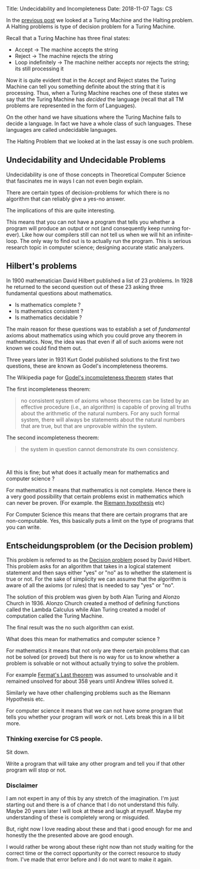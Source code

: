 Title: Undecidability and Incompleteness 
Date: 2018-11-07
Tags: CS


In the [previous post](https://signalshore.github.io/blog/Turing-Machine-and-Halting-Problem.html)
we looked at a Turing Machine and the Halting problem.  A Halting
problems is type of decision problem for a Turing Machine.

Recall that a Turing Machine has three final states:

- Accept -> The machine accepts the string
- Reject -> The machine rejects the string
- Loop indefinitely -> The machine neither accepts nor rejects the string; its still processing it


Now it is quite evident that in the Accept and Reject states the
Turing Machine can tell you something definite about the string that
it is processing. Thus, when a Turing Machine reaches one of these
states we say that the Turing Machine has _decided_ the language
(recall that all TM problems are represented in the form of Languages). 

On the other hand we have situations where the Turing Machine fails to
decide a language. In fact we have a whole class of such
languages. These languages are called undecidable languages.

The Halting Problem that we looked at in the last essay is one such problem.

## Undecidability and Undecidable Problems

Undecidability is one of those concepts in Theoretical Computer
Science that fascinates me in ways I can not even begin explain. 

There are certain types of decision-problems for which there is no
algorithm that can reliably give a yes-no answer.

The implications of this are quite interesting. 

This means that you can not have a program that tells you whether a
program will produce an output or not (and consequently keep running
for-ever). Like how our compilers still can not tell us when we will hit
an infinite-loop. The only way to find out is to actually run the
program. This is serious research topic in computer science; designing
accurate static analyzers.

## Hilbert's problems
In 1900 mathematician David Hilbert published a list of 23
problems. In 1928 he returned to the second question out of these 23
asking three fundamental questions about mathematics.

- Is mathematics complete ?
- Is mathematics consistent ?
- Is mathematics decidable ?

The main reason for these questions was to establish a set of
_fundamental_ axioms about mathematics using which you could prove any
theorem in mathematics. Now, the idea was that even if all of such
axioms were not known we could find them out.

Three years later in 1931 Kurt Godel published solutions to the first
two questions, these are known as Godel's incompleteness theorems.

The Wikipedia page
for
[Godel's incompleteness theorem](https://en.wikipedia.org/wiki/G%C3%B6del%27s_incompleteness_theorems) states
that

The first incompleteness theorem:
> no consistent system
of axioms whose theorems can be listed by an effective procedure
(i.e., an algorithm) is capable of proving all truths about the
arithmetic of the natural numbers. For any such formal system, there
will always be statements about the natural numbers that are true, but
that are unprovable within the system.

The second incompleteness theorem:
> the system in question cannot demonstrate its own consistency.

<br>

All this is fine; but what does it actually mean for mathematics and computer science ?

For mathematics it means that mathematics is not complete. Hence there
is a very good possibility that certain problems exist in mathematics
which can never be proven. (For
example. the
[Riemann hypothesis](https://en.wikipedia.org/wiki/Riemann_hypothesis)
etc)

For Computer Science this means that there are certain programs that
are non-computable.  Yes, this basically puts a limit on the type of
programs that you can write.

## Entscheidungsproblem (or the Decision problem)
This problem is referred to as
the
[Decision problem](https://en.wikipedia.org/wiki/Entscheidungsproblem)
posed by David Hilbert. This problem asks for an algorithm that takes
in a logical statement statement and then says either "yes" or "no" as
to whether the statement is true or not. For the sake of simplicity
we can assume that the algorithm is aware of all the axioms (or rules)
that is needed to say "yes" or "no".

The solution of this problem was given by both Alan Turing and Alonzo
Church in 1936. Alonzo Church created a method of defining functions
called the Lambda Calculus while Alan Turing created a model of
computation called the Turing Machine.

The final result was the no such algorithm can exist. 

What does this mean for mathematics and computer science ?

For mathematics it means that not only are there certain problems that
can not be solved (or proved) but there is no way for us to know
whether a problem is solvable or not without actually trying to
solve the problem.

For
example
[Fermat's Last theorem](https://en.wikipedia.org/wiki/Fermat%27s_Last_Theorem) was
assumed to unsolvable and it remained unsolved for about 358 years
until Andrew Wiles solved it.

Similarly we have other challenging problems such as the Riemann
Hypothesis etc.

For computer science it means that we can not have some program that
tells you whether your program will work or not. Lets break this in a
lil bit more.


### Thinking exercise for CS people.
Sit down.

Write a program that will take any other program and tell you if that
other program will stop or not.


### Disclaimer
I am not expert in any of this by any stretch of the
imagination. I'm just starting out and there is a of chance that I do
not understand this fully. Maybe 20 years later I will look at these
and laugh at myself. Maybe my understanding of these is completely
wrong or misguided. 

But, right now I love reading about these and that i good enough for
me and honestly the the presented above are good enough. 

I would rather be wrong about these right now than not study waiting
for the correct time or the correct opportunity or the correct
resource to study from. I've made that error before and I do not want
to make it again. 
